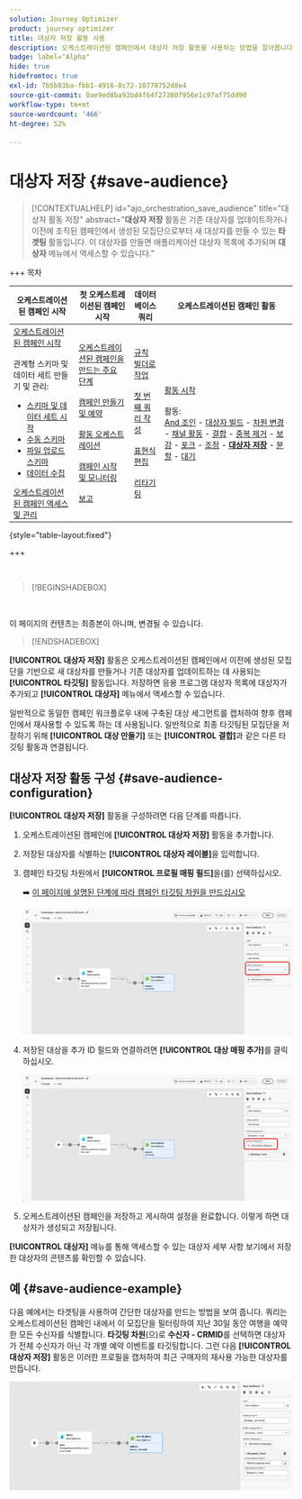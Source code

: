 ```yaml
---
solution: Journey Optimizer
product: journey optimizer
title: 대상자 저장 활동 사용
description: 오케스트레이션된 캠페인에서 대상자 저장 활동을 사용하는 방법을 알아봅니다.
badge: label="Alpha"
hide: true
hidefromtoc: true
exl-id: 7b5b03ba-fbb1-4916-8c72-10778752d8e4
source-git-commit: 0ae9ed8ba93bd4f64f27380f956e1c97af75dd90
workflow-type: tm+mt
source-wordcount: '466'
ht-degree: 52%

---
```


# 대상자 저장 {#save-audience}

>[!CONTEXTUALHELP]
>id="ajo_orchestration_save_audience"
>title="대상자 활동 저장"
>abstract="**대상자 저장** 활동은 기존 대상자를 업데이트하거나 이전에 조직된 캠페인에서 생성된 모집단으로부터 새 대상자를 만들 수 있는 **타겟팅** 활동입니다. 이 대상자를 만들면 애플리케이션 대상자 목록에 추가되며 **대상자** 메뉴에서 액세스할 수 있습니다."


+++ 목차

| 오케스트레이션된 캠페인 시작 | 첫 오케스트레이션된 캠페인 시작 | 데이터베이스 쿼리 | 오케스트레이션된 캠페인 활동 |
|---|---|---|---|
| [오케스트레이션된 캠페인 시작](../gs-orchestrated-campaigns.md)<br/><br/>관계형 스키마 및 데이터 세트 만들기 및 관리:</br> <ul><li>[스키마 및 데이터 세트 시작](../gs-schemas.md)</li><li>[수동 스키마](../manual-schema.md)</li><li>[파일 업로드 스키마](../file-upload-schema.md)</li><li>[데이터 수집](../ingest-data.md)</li></ul>[오케스트레이션된 캠페인 액세스 및 관리](../access-manage-orchestrated-campaigns.md) | [오케스트레이션된 캠페인을 만드는 주요 단계](../gs-campaign-creation.md)<br/><br/>[캠페인 만들기 및 예약](../create-orchestrated-campaign.md)<br/><br/>[활동 오케스트레이션](../orchestrate-activities.md)<br/><br/>[캠페인 시작 및 모니터링](../start-monitor-campaigns.md)<br/><br/>[보고](../reporting-campaigns.md) | [규칙 빌더로 작업](../orchestrated-rule-builder.md)<br/><br/>[첫 번째 쿼리 작성](../build-query.md)<br/><br/>[표현식 편집](../edit-expressions.md)<br/><br/>[리타기팅](../retarget.md) | [활동 시작](about-activities.md)<br/><br/>활동:<br/>[And 조인](and-join.md) - [대상자 빌드](build-audience.md) - [차원 변경](change-dimension.md) - [채널 활동](channels.md) - [결합](combine.md) - [중복 제거](deduplication.md) - [보강](enrichment.md) - [포크](fork.md) - [조정](reconciliation.md) - <b>[대상자 저장](save-audience.md)</b> - [분할](split.md) - [대기](wait.md) |

{style="table-layout:fixed"}

+++

<br/>

>[!BEGINSHADEBOX]

</br>

이 페이지의 컨텐츠는 최종본이 아니며, 변경될 수 있습니다.

>[!ENDSHADEBOX]

**[!UICONTROL 대상자 저장]** 활동은 오케스트레이션된 캠페인에서 이전에 생성된 모집단을 기반으로 새 대상자를 만들거나 기존 대상자를 업데이트하는 데 사용되는 **[!UICONTROL 타깃팅]** 활동입니다. 저장하면 응용 프로그램 대상자 목록에 대상자가 추가되고 **[!UICONTROL 대상자]** 메뉴에서 액세스할 수 있습니다.

일반적으로 동일한 캠페인 워크플로우 내에 구축된 대상 세그먼트를 캡처하여 향후 캠페인에서 재사용할 수 있도록 하는 데 사용됩니다. 일반적으로 최종 타깃팅된 모집단을 저장하기 위해 **[!UICONTROL 대상 만들기]** 또는 **[!UICONTROL 결합]**&#x200B;과 같은 다른 타깃팅 활동과 연결됩니다.

## 대상자 저장 활동 구성 {#save-audience-configuration}

**[!UICONTROL 대상자 저장]** 활동을 구성하려면 다음 단계를 따릅니다.

1. 오케스트레이션된 캠페인에 **[!UICONTROL 대상자 저장]** 활동을 추가합니다.

1. 저장된 대상자를 식별하는 **[!UICONTROL 대상자 레이블]**&#x200B;을 입력합니다.

1. 캠페인 타깃팅 차원에서 **[!UICONTROL 프로필 매핑 &#x200B; 필드]**&#x200B;을(를) 선택하십시오.

   ➡️ [이 페이지에 설명된 단계에 따라 캠페인 타깃팅 차원을 만드십시오](../target-dimension.md)

   ![](../assets/save-audience-1.png)

1. 저장된 대상을 추가 ID 필드와 연결하려면 **[!UICONTROL 대상 매핑 추가]**&#x200B;를 클릭하십시오.

   ![](../assets/save-audience-2.png)

1. 오케스트레이션된 캠페인을 저장하고 게시하여 설정을 완료합니다. 이렇게 하면 대상자가 생성되고 저장됩니다.

**[!UICONTROL 대상자]** 메뉴를 통해 액세스할 수 있는 대상자 세부 사항 보기에서 저장한 대상자의 콘텐츠를 확인할 수 있습니다.

## 예 {#save-audience-example}

다음 예에서는 타겟팅을 사용하여 간단한 대상자를 만드는 방법을 보여 줍니다. 쿼리는 오케스트레이션된 캠페인 내에서 이 모집단을 필터링하여 지난 30일 동안 여행을 예약한 모든 수신자를 식별합니다. **타깃팅 차원**(으)로 **수신자 - CRMID**&#x200B;를 선택하면 대상자가 전체 수신자가 아닌 각 개별 예약 이벤트를 타깃팅합니다. 그런 다음 **[!UICONTROL 대상자 저장]** 활동은 이러한 프로필을 캡처하여 최근 구매자의 재사용 가능한 대상자를 만듭니다.

![](../assets/save-audience-3.png)
